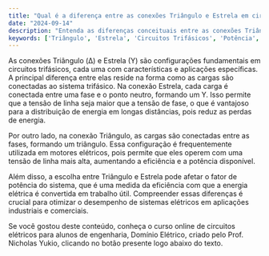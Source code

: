 ```yaml
---
title: "Qual é a diferença entre as conexões Triângulo e Estrela em circuitos trifásicos?"
date: "2024-09-14"
description: "Entenda as diferenças conceituais entre as conexões Triângulo e Estrela em circuitos trifásicos e suas implicações na potência e no fator de potência."
keywords: ['Triângulo', 'Estrela', 'Circuitos Trifásicos', 'Potência', 'Fator de Potência']
---
```


As conexões Triângulo (Δ) e Estrela (Y) são configurações fundamentais em circuitos trifásicos, cada uma com características e aplicações específicas. A principal diferença entre elas reside na forma como as cargas são conectadas ao sistema trifásico. Na conexão Estrela, cada carga é conectada entre uma fase e o ponto neutro, formando um Y. Isso permite que a tensão de linha seja maior que a tensão de fase, o que é vantajoso para a distribuição de energia em longas distâncias, pois reduz as perdas de energia.

Por outro lado, na conexão Triângulo, as cargas são conectadas entre as fases, formando um triângulo. Essa configuração é frequentemente utilizada em motores elétricos, pois permite que eles operem com uma tensão de linha mais alta, aumentando a eficiência e a potência disponível.

Além disso, a escolha entre Triângulo e Estrela pode afetar o fator de potência do sistema, que é uma medida da eficiência com que a energia elétrica é convertida em trabalho útil. Compreender essas diferenças é crucial para otimizar o desempenho de sistemas elétricos em aplicações industriais e comerciais.

Se você gostou deste conteúdo, conheça o curso online de circuitos elétricos para alunos de engenharia, Domínio Elétrico, criado pelo Prof. Nicholas Yukio, clicando no botão presente logo abaixo do texto.